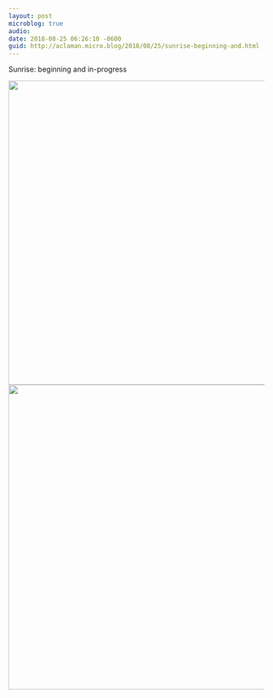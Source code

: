 ```yaml
---
layout: post
microblog: true
audio: 
date: 2018-08-25 06:26:10 -0600
guid: http://aclaman.micro.blog/2018/08/25/sunrise-beginning-and.html
---
```

Sunrise: beginning and in-progress

<img src="http://micro.alexclaman.com/uploads/2018/beecf71e85.jpg" width="600" height="599" /><img src="http://micro.alexclaman.com/uploads/2018/8b734daad2.jpg" width="600" height="600" />
